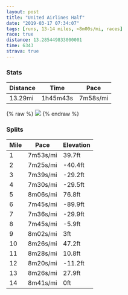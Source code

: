 ```yaml
---
layout: post
title: "United Airlines Half"
date: "2019-03-17 07:34:07"
tags: [runs, 13-14 miles, <8m00s/mi, races]
race: true
distance: 13.285449833000001
time: 6343
strava: true
---
```


### Stats

| Distance | Time | Pace |
|----------|------|------|
|13.29mi|1h45m43s|7m58s/mi|

{% raw %}
<img src='https://maps.googleapis.com/maps/api/staticmap?maptype=roadmap&path=enc:_vdwFnfnbM{D{E?aRqCq@sN~DoHdMcIrAoH{AkDjDoF`@rAoClt@ue@uEdCor@rc@eH~AcEhGsoAnz@oe@~PwCrEeNdB{mBb|@sAo@`C{IrGtAdVcGkEiKc@gGrBad@i@qNsCuJe_@iRg`@wEgX}LqMiByGtAeIfJo]bFiMaGe@oBy[{Ec\sUgFdQgI`OkCnWeFfIZbEyM~Ut@dAwKRu}@ud@|KaXGcC_HsEuH|CiFkAkQeU&key=AIzaSyC1MId7bFpkLXNAaYhBSTb8jLyiSqzbDtM&size=800x800&markers=color:yellow|label:S|40.6616,-73.96984&markers=color:green|label:F|40.771780000000014,-73.96953000000002'>
{% endraw %}

### Splits

| Mile | Pace | Elevation |
|------|------|-----------|
|1|7m53s/mi|39.7ft|
|2|7m25s/mi|-40.4ft|
|3|7m39s/mi|-29.2ft|
|4|7m30s/mi|-29.5ft|
|5|8m06s/mi|76.8ft|
|6|7m45s/mi|-89.9ft|
|7|7m36s/mi|-29.9ft|
|8|7m45s/mi|-5.9ft|
|9|8m02s/mi|3ft|
|10|8m26s/mi|47.2ft|
|11|8m28s/mi|10.8ft|
|12|8m20s/mi|-11.2ft|
|13|8m26s/mi|27.9ft|
|14|8m41s/mi|0ft|
